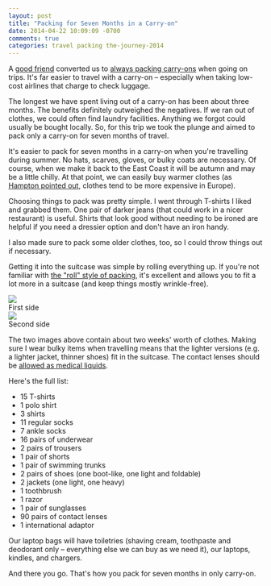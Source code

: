 ```yaml
---
layout: post
title: "Packing for Seven Months in a Carry-on"
date: 2014-04-22 10:09:09 -0700
comments: true
categories: travel packing the-journey-2014
---
```


A [good friend](http://twitter.com/melissaiscool) converted us to [always packing carry-ons](http://melissadreamsofsushi.com/?p=7432) when going on trips. It's far easier to travel with a carry-on – especially when taking low-cost airlines that charge to check luggage. 

The longest we have spent living out of a carry-on has been about three months. The benefits definitely outweighed the negatives. If we ran out of clothes, we could often find laundry facilities. Anything we forgot could usually be bought locally. So, for this trip we took the plunge and aimed to pack only a carry-on for seven months of travel.

It's easier to pack for seven months in a carry-on when you're travelling during summer. No hats, scarves, gloves, or bulky coats are necessary. Of course, when we make it back to the East Coast it will be autumn and may be a little chilly. At that point, we can easily buy warmer clothes (as [Hampton pointed out](https://twitter.com/hcatlin/status/458307183470342144), clothes tend to be more expensive in Europe).

<!-- more -->

Choosing things to pack was pretty simple. I went through T-shirts I liked and grabbed them. One pair of darker jeans (that could work in a nicer restaurant) is useful. Shirts that look good without needing to be ironed are helpful if you need a dressier option and don't have an iron handy.

I also made sure to pack some older clothes, too, so I could throw things out if necessary.

Getting it into the suitcase was simple by rolling everything up. If you're not familiar with [the "roll" style of packing](http://www.nytimes.com/slideshow/2010/05/06/business/businessspecial/20100506-pack-ss.html?_r=0), it's excellent and allows you to fit a lot more in a suitcase (and keep things mostly wrinkle-free).

<div class="img">
  <a href="{{ root_url }}/images/the-journey/side-one.JPG">
    <img src="/images/the-journey/side-one.JPG">
  </a>
  <div class="alt">First side</div>
</div>

<div class="img">
  <a href="{{ root_url }}/images/the-journey/side-two.JPG">
    <img src="/images/the-journey/side-two.JPG">
  </a>
  <div class="alt">Second side</div>
</div>

The two images above contain about two weeks' worth of clothes. Making sure I wear bulky items when travelling means that the lighter versions (e.g. a lighter jacket, thinner shoes) fit in the suitcase. The contact lenses should be [allowed as medical liquids](https://www.tsa.gov/traveler-information/medically-necessary-liquids).

Here's the full list:

- 15 T-shirts
- 1 polo shirt
- 3 shirts
- 11 regular socks
- 7 ankle socks
- 16 pairs of underwear
- 2 pairs of trousers
- 1 pair of shorts
- 1 pair of swimming trunks
- 2 pairs of shoes (one boot-like, one light and foldable)
- 2 jackets (one light, one heavy)
- 1 toothbrush
- 1 razor
- 1 pair of sunglasses
- 90 pairs of contact lenses
- 1 international adaptor

Our laptop bags will have toiletries (shaving cream, toothpaste and deodorant only – everything else we can buy as we need it), our laptops, kindles, and chargers.

And there you go. That's how you pack for seven months in only carry-on.
